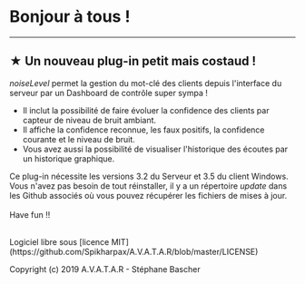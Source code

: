 # Bonjour à tous !

***
## ★ Un nouveau plug-in petit mais costaud !
_noiseLevel_ permet la gestion du mot-clé des clients depuis l'interface du serveur par un Dashboard de contrôle super sympa !
* Il inclut la possibilité de faire évoluer la confidence des clients par capteur de niveau de bruit ambiant.
* Il affiche la confidence reconnue, les faux positifs, la confidence courante et le niveau de bruit.
* Vous avez aussi la possibilité de visualiser l'historique des écoutes par un historique graphique.
	
Ce plug-in nécessite les versions 3.2 du Serveur et 3.5 du client Windows.
Vous n'avez pas besoin de tout réinstaller, il y a un répertoire _update_ dans les Github associés où vous pouvez récupérer les fichiers de mises à jour.
<BR><BR>
Have fun !!

<BR>
Logiciel libre sous [licence MIT](https://github.com/Spikharpax/A.V.A.T.A.R/blob/master/LICENSE)

Copyright (c) 2019 A.V.A.T.A.R - Stéphane Bascher
